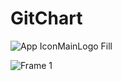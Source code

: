 # GitChart


![App IconMainLogo Fill](https://user-images.githubusercontent.com/90879448/158016149-0865b35d-a184-4d61-a583-e3b02257cfce.png)

![Frame 1](https://user-images.githubusercontent.com/90879448/158016170-a80dd441-30fa-466c-8691-dbe77743409c.png)


